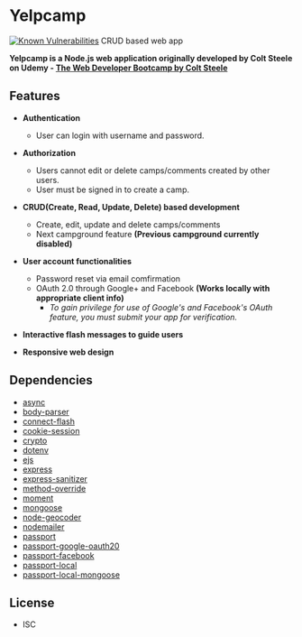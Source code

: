 # Yelpcamp
[![Known Vulnerabilities](https://snyk.io/test/github/nchulani2/yelpcamp/badge.svg)](https://snyk.io/test/github/nchulani2/yelpcamp)  CRUD based web app

**Yelpcamp is a Node.js web application originally developed by Colt Steele on Udemy - [The Web Developer Bootcamp by Colt Steele](https://www.udemy.com/the-web-developer-bootcamp/)**

## Features

* **Authentication**
   * User can login with username and password.

* **Authorization**
   * Users cannot edit or delete camps/comments created by other users.
   * User must be signed in to create a camp.

* **CRUD(Create, Read, Update, Delete) based development**
   * Create, edit, update and delete camps/comments
   * Next campground feature **(Previous campground currently disabled)**
  
* **User account functionalities**
   * Password reset via email comfirmation
   * OAuth 2.0 through Google+ and Facebook **(Works locally with appropriate client info)**
      * _To gain privilege for use of Google's and Facebook's OAuth feature, you must submit your app for verification._
 
* **Interactive flash messages to guide users**

* **Responsive web design**


## Dependencies 

* [async](https://caolan.github.io/async/)
* [body-parser](https://www.npmjs.com/package/body-parser)
* [connect-flash](https://github.com/jaredhanson/connect-flash)
* [cookie-session](https://github.com/expressjs/cookie-session)
* [crypto](https://nodejs.org/api/crypto.html#crypto_crypto)
* [dotenv](https://github.com/motdotla/dotenv)
* [ejs](https://github.com/mde/ejs)
* [express](https://expressjs.com/)
* [express-sanitizer](https://github.com/markau/express-sanitizer)
* [method-override](https://www.npmjs.com/package/method-override)
* [moment](https://momentjs.com/)
* [mongoose](https://mongoosejs.com/)
* [node-geocoder](https://www.npmjs.com/package/node-geocoder)
* [nodemailer](https://nodemailer.com/about/)
* [passport](https://github.com/jaredhanson/passport)
* [passport-google-oauth20](https://github.com/jaredhanson/passport-google-oauth2)
* [passport-facebook](https://github.com/jaredhanson/passport-google-oauth2)
* [passport-local](https://github.com/jaredhanson/passport-google-oauth2)
* [passport-local-mongoose](https://github.com/saintedlama/passport-local-mongoose)

## License
* ISC


